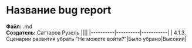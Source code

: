 # Название bug report 
**Файл:** .md  
**Создатель:** Саттаров Рузель
||||
|----------|----------|-----------|
| 4.1.3. Сценарии развития убрать "Не можете войти?"|Было убрано|Высокий|
